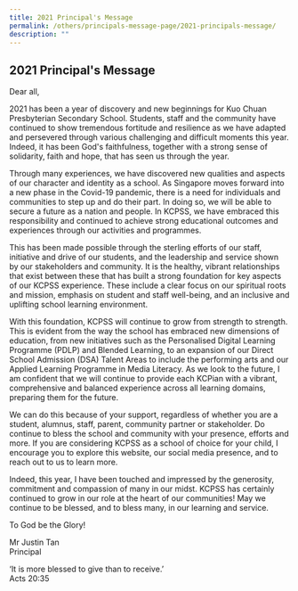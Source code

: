 ```yaml
---
title: 2021 Principal's Message
permalink: /others/principals-message-page/2021-principals-message/
description: ""
---
```

## 2021 Principal's Message


Dear all,

  

2021 has been a year of discovery and new beginnings for Kuo Chuan Presbyterian Secondary School. Students, staff and the community have continued to show tremendous fortitude and resilience as we have adapted and persevered through various challenging and difficult moments this year. Indeed, it has been God's faithfulness, together with a strong sense of solidarity, faith and hope, that has seen us through the year.

  

Through many experiences, we have discovered new qualities and aspects of our character and identity as a school. As Singapore moves forward into a new phase in the Covid-19 pandemic, there is a need for individuals and communities to step up and do their part. In doing so, we will be able to secure a future as a nation and people. In KCPSS, we have embraced this responsibility and continued to achieve strong educational outcomes and experiences through our activities and programmes. 

  

This has been made possible through the sterling efforts of our staff, initiative and drive of our students, and the leadership and service shown by our stakeholders and community. It is the healthy, vibrant relationships that exist between these that has built a strong foundation for key aspects of our KCPSS experience. These include a clear focus on our spiritual roots and mission, emphasis on student and staff well-being, and an inclusive and uplifting school learning environment.

  

With this foundation, KCPSS will continue to grow from strength to strength. This is evident from the way the school has embraced new dimensions of education, from new initiatives such as the Personalised Digital Learning Programme (PDLP) and Blended Learning, to an expansion of our Direct School Admission (DSA) Talent Areas to include the performing arts and our Applied Learning Programme in Media Literacy. As we look to the future, I am confident that we will continue to provide each KCPian with a vibrant, comprehensive and balanced experience across all learning domains, preparing them for the future. 

  

We can do this because of your support, regardless of whether you are a student, alumnus, staff, parent, community partner or stakeholder. Do continue to bless the school and community with your presence, efforts and more. If you are considering KCPSS as a school of choice for your child, I encourage you to explore this website, our social media presence, and to reach out to us to learn more.

  

Indeed, this year, I have been touched and impressed by the generosity, commitment and compassion of many in our midst. KCPSS has certainly continued to grow in our role at the heart of our communities! May we continue to be blessed, and to bless many, in our learning and service.

  

To God be the Glory!

  

Mr Justin Tan<br>
Principal

  

‘It is more blessed to give than to receive.’<br>
Acts 20:35